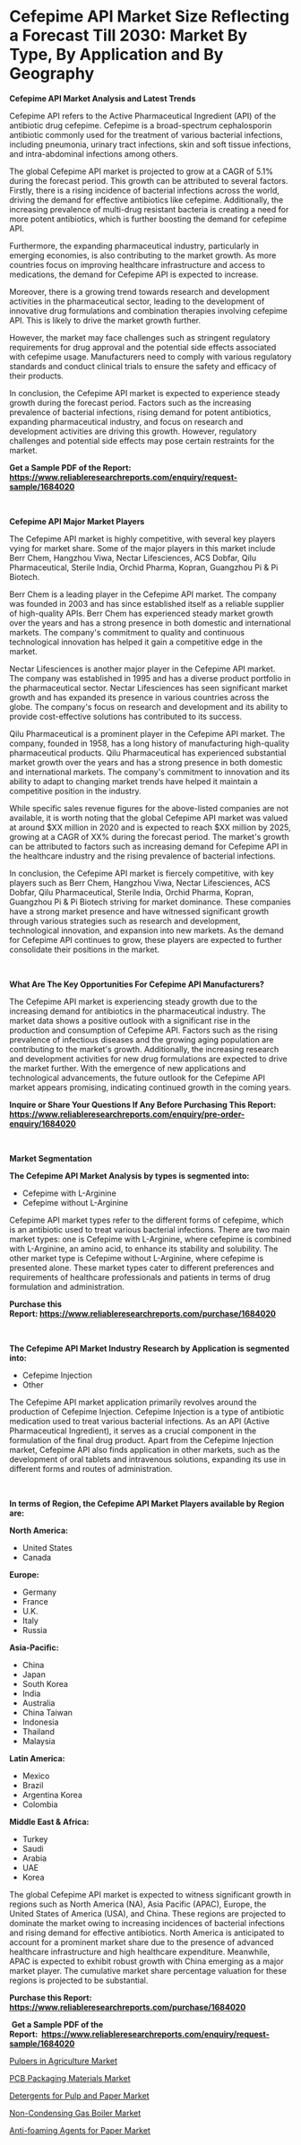 <p><h1>Cefepime API Market Size Reflecting a Forecast Till 2030: Market By Type, By Application and By Geography</h1></p><p><strong>Cefepime API Market Analysis and Latest Trends</strong></p>
<p><p>Cefepime API refers to the Active Pharmaceutical Ingredient (API) of the antibiotic drug cefepime. Cefepime is a broad-spectrum cephalosporin antibiotic commonly used for the treatment of various bacterial infections, including pneumonia, urinary tract infections, skin and soft tissue infections, and intra-abdominal infections among others.</p><p>The global Cefepime API market is projected to grow at a CAGR of 5.1% during the forecast period. This growth can be attributed to several factors. Firstly, there is a rising incidence of bacterial infections across the world, driving the demand for effective antibiotics like cefepime. Additionally, the increasing prevalence of multi-drug resistant bacteria is creating a need for more potent antibiotics, which is further boosting the demand for cefepime API.</p><p>Furthermore, the expanding pharmaceutical industry, particularly in emerging economies, is also contributing to the market growth. As more countries focus on improving healthcare infrastructure and access to medications, the demand for Cefepime API is expected to increase.</p><p>Moreover, there is a growing trend towards research and development activities in the pharmaceutical sector, leading to the development of innovative drug formulations and combination therapies involving cefepime API. This is likely to drive the market growth further.</p><p>However, the market may face challenges such as stringent regulatory requirements for drug approval and the potential side effects associated with cefepime usage. Manufacturers need to comply with various regulatory standards and conduct clinical trials to ensure the safety and efficacy of their products.</p><p>In conclusion, the Cefepime API market is expected to experience steady growth during the forecast period. Factors such as the increasing prevalence of bacterial infections, rising demand for potent antibiotics, expanding pharmaceutical industry, and focus on research and development activities are driving this growth. However, regulatory challenges and potential side effects may pose certain restraints for the market.</p></p>
<p><strong>Get a Sample PDF of the Report:&nbsp; <a href="https://www.reliableresearchreports.com/enquiry/request-sample/1684020">https://www.reliableresearchreports.com/enquiry/request-sample/1684020</a></strong></p>
<p>&nbsp;</p>
<p><strong>Cefepime API Major Market Players</strong></p>
<p><p>The Cefepime API market is highly competitive, with several key players vying for market share. Some of the major players in this market include Berr Chem, Hangzhou Viwa, Nectar Lifesciences, ACS Dobfar, Qilu Pharmaceutical, Sterile India, Orchid Pharma, Kopran, Guangzhou Pi & Pi Biotech.</p><p>Berr Chem is a leading player in the Cefepime API market. The company was founded in 2003 and has since established itself as a reliable supplier of high-quality APIs. Berr Chem has experienced steady market growth over the years and has a strong presence in both domestic and international markets. The company's commitment to quality and continuous technological innovation has helped it gain a competitive edge in the market. </p><p>Nectar Lifesciences is another major player in the Cefepime API market. The company was established in 1995 and has a diverse product portfolio in the pharmaceutical sector. Nectar Lifesciences has seen significant market growth and has expanded its presence in various countries across the globe. The company's focus on research and development and its ability to provide cost-effective solutions has contributed to its success.</p><p>Qilu Pharmaceutical is a prominent player in the Cefepime API market. The company, founded in 1958, has a long history of manufacturing high-quality pharmaceutical products. Qilu Pharmaceutical has experienced substantial market growth over the years and has a strong presence in both domestic and international markets. The company's commitment to innovation and its ability to adapt to changing market trends have helped it maintain a competitive position in the industry.</p><p>While specific sales revenue figures for the above-listed companies are not available, it is worth noting that the global Cefepime API market was valued at around $XX million in 2020 and is expected to reach $XX million by 2025, growing at a CAGR of XX% during the forecast period. The market's growth can be attributed to factors such as increasing demand for Cefepime API in the healthcare industry and the rising prevalence of bacterial infections.</p><p>In conclusion, the Cefepime API market is fiercely competitive, with key players such as Berr Chem, Hangzhou Viwa, Nectar Lifesciences, ACS Dobfar, Qilu Pharmaceutical, Sterile India, Orchid Pharma, Kopran, Guangzhou Pi & Pi Biotech striving for market dominance. These companies have a strong market presence and have witnessed significant growth through various strategies such as research and development, technological innovation, and expansion into new markets. As the demand for Cefepime API continues to grow, these players are expected to further consolidate their positions in the market.</p></p>
<p>&nbsp;</p>
<p><strong>What Are The Key Opportunities For Cefepime API Manufacturers?</strong></p>
<p><p>The Cefepime API market is experiencing steady growth due to the increasing demand for antibiotics in the pharmaceutical industry. The market data shows a positive outlook with a significant rise in the production and consumption of Cefepime API. Factors such as the rising prevalence of infectious diseases and the growing aging population are contributing to the market's growth. Additionally, the increasing research and development activities for new drug formulations are expected to drive the market further. With the emergence of new applications and technological advancements, the future outlook for the Cefepime API market appears promising, indicating continued growth in the coming years.</p></p>
<p><strong>Inquire or Share Your Questions If Any Before Purchasing This Report: <a href="https://www.reliableresearchreports.com/enquiry/pre-order-enquiry/1684020">https://www.reliableresearchreports.com/enquiry/pre-order-enquiry/1684020</a></strong></p>
<p>&nbsp;</p>
<p><strong>Market Segmentation</strong></p>
<p><strong>The Cefepime API Market Analysis by types is segmented into:</strong></p>
<p><ul><li>Cefepime with L-Arginine</li><li>Cefepime without L-Arginine</li></ul></p>
<p><p>Cefepime API market types refer to the different forms of cefepime, which is an antibiotic used to treat various bacterial infections. There are two main market types: one is Cefepime with L-Arginine, where cefepime is combined with L-Arginine, an amino acid, to enhance its stability and solubility. The other market type is Cefepime without L-Arginine, where cefepime is presented alone. These market types cater to different preferences and requirements of healthcare professionals and patients in terms of drug formulation and administration.</p></p>
<p><strong>Purchase this Report:&nbsp;<a href="https://www.reliableresearchreports.com/purchase/1684020">https://www.reliableresearchreports.com/purchase/1684020</a></strong></p>
<p>&nbsp;</p>
<p><strong>The Cefepime API Market Industry Research by Application is segmented into:</strong></p>
<p><ul><li>Cefepime Injection</li><li>Other</li></ul></p>
<p><p>The Cefepime API market application primarily revolves around the production of Cefepime Injection. Cefepime Injection is a type of antibiotic medication used to treat various bacterial infections. As an API (Active Pharmaceutical Ingredient), it serves as a crucial component in the formulation of the final drug product. Apart from the Cefepime Injection market, Cefepime API also finds application in other markets, such as the development of oral tablets and intravenous solutions, expanding its use in different forms and routes of administration.</p></p>
<p>&nbsp;</p>
<p><strong>In terms of Region, the Cefepime API Market Players available by Region are:</strong></p>
<p>
    <p> <strong> North America: </strong>
        <ul>
            <li>United States</li>
            <li>Canada</li>
        </ul>
        </p> 
    <p> <strong> Europe: </strong>
        <ul>
            <li>Germany</li>
            <li>France</li>
            <li>U.K.</li>
            <li>Italy</li>
            <li>Russia</li>
        </ul>
        </p> 
    <p> <strong> Asia-Pacific: </strong>
        <ul>
            <li>China</li>
            <li>Japan</li>
            <li>South Korea</li>
            <li>India</li>
            <li>Australia</li>
            <li>China Taiwan</li>
            <li>Indonesia</li>
            <li>Thailand</li>
            <li>Malaysia</li>
        </ul>
        </p> 
    <p> <strong> Latin America: </strong>
        <ul>
            <li>Mexico</li>
            <li>Brazil</li>
            <li>Argentina Korea</li>
            <li>Colombia</li>
        </ul>
        </p> 
    <p> <strong> Middle East & Africa: </strong>
        <ul>
            <li>Turkey</li>
            <li>Saudi</li>
            <li>Arabia</li>
            <li>UAE</li>
            <li>Korea</li>
        </ul>
    </p>
    </p>
<p><p>The global Cefepime API market is expected to witness significant growth in regions such as North America (NA), Asia Pacific (APAC), Europe, the United States of America (USA), and China. These regions are projected to dominate the market owing to increasing incidences of bacterial infections and rising demand for effective antibiotics. North America is anticipated to account for a prominent market share due to the presence of advanced healthcare infrastructure and high healthcare expenditure. Meanwhile, APAC is expected to exhibit robust growth with China emerging as a major market player. The cumulative market share percentage valuation for these regions is projected to be substantial.</p></p>
<p><strong>Purchase this Report: <a href="https://www.reliableresearchreports.com/purchase/1684020">https://www.reliableresearchreports.com/purchase/1684020</a></strong></p>
<p>&nbsp;<strong>Get a Sample PDF of the Report:&nbsp;&nbsp;<a href="https://www.reliableresearchreports.com/enquiry/request-sample/1684020">https://www.reliableresearchreports.com/enquiry/request-sample/1684020</a></strong></p>
<p><strong></strong></p>
<p><p><a href="https://www.linkedin.com/pulse/pulpers-agriculture-market-size-share-amp-trends-analysis/">Pulpers in Agriculture Market</a></p><p><a href="https://medium.com/@patriciaday39/pcb-packaging-materials-market-comprehensive-assessment-by-type-application-and-geography-43eab50497be">PCB Packaging Materials Market</a></p><p><a href="https://www.linkedin.com/pulse/detergents-pulp-paper-market-challenges-opportunities-growth/">Detergents for Pulp and Paper Market</a></p><p><a href="https://medium.com/@annaalexander40/non-condensing-gas-boiler-market-trends-forecast-and-competitive-analysis-to-2030-ebaaa05566e4">Non-Condensing Gas Boiler Market</a></p><p><a href="https://www.linkedin.com/pulse/anti-foaming-agents-paper-market-share-amp-new-trends-analysis/">Anti-foaming Agents for Paper Market</a></p></p>